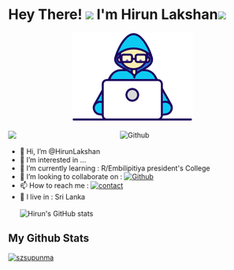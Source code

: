# Hey There! <img src="https://i.pinimg.com/originals/01/63/6c/01636c5434cd0462086620c60fdfec16.gif" width="70px"> I'm Hirun Lakshan<img src="https://camo.githubusercontent.com/2c8b3670d933220ae3c023fa1d568682975cce3f10799d0d3ff5ecac394b4ee8/68747470733a2f2f6d656469612e67697068792e636f6d2f6d656469612f31326f75664342304d795a31476f2f67697068792e676966" style="max-width:100%;">
<center><img src="https://raw.githubusercontent.com/RazorKenway/RazorKenway/main/Developer.gif" style="max-width:100%;"></center><br><img src="https://telegra.ph/file/098f207efd14f25af8c78.jpg" style="max-width:100%;">
<img width="55%" align="right" alt="Github" src="https://raw.githubusercontent.com/onimur/.github/master/.resources/git-header.svg" />
<!-- Your badges
You can use the website to generate badges: https://shields.io/
-->

- 👋 Hi, I’m @HirunLakshan
- 👀 I’m interested in ...
- 🌱 I’m currently learning : R/Embilipitiya president's College
- 💞️ I’m looking to collaborate on : [![Github](https://camo.githubusercontent.com/50d0cc30f428ad7e8e12fdef13da3e0326a17856cc466217034a5fdf937d49a9/68747470733a2f2f696d672e736869656c64732e696f2f62616467652f4f6e2d4769746875622d626c61636b)](https://github.com/HirunLakshan)
- 📫 How to reach me : [![contact](https://img.shields.io/badge/Contact%20me-On%20Telegram-blue)](url-http://t.me/HirunLakshan)
- 🚶‍   I live in : Sri Lanka<br><br>
![Hirun's GitHub stats](https://github-readme-stats.vercel.app/api?username=Hirun&show_icons=true&theme=radical)

## My Github Stats
<p align="left"> <a href="https://github.com/ryo-ma/github-profile-trophy"><img src="https://github-profile-trophy.vercel.app/?username=szsupunma" alt="szsupunma" /></a> </p>
